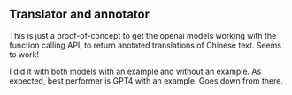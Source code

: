 ## Translator and annotator

This is just a proof-of-concept to get the openai models working with the function calling API, to return anotated translations of Chinese text. Seems to work!

I did it with both models with an example and without an example. As expected, best performer is GPT4 with an example. Goes down from there.	